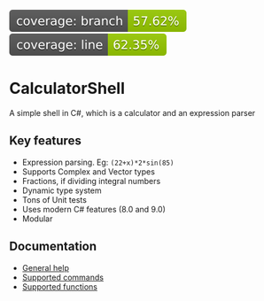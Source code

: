 ![Branch Coverage Status](https://raw.githubusercontent.com/webmaster442/CalculatorShell/master/coverage-badge-branch.svg)
![Line Coverage Status](https://raw.githubusercontent.com/webmaster442/CalculatorShell/master/coverage-badge-line.svg)

# CalculatorShell


A simple shell in C#, which is a calculator and an expression parser

## Key features

* Expression parsing. Eg: `(22+x)*2*sin(85)` 
* Supports Complex and Vector types
* Fractions, if dividing integral numbers
* Dynamic type system
* Tons of Unit tests
* Uses modern C# features (8.0 and 9.0)
* Modular


## Documentation

* [General help](https://github.com/webmaster442/CalculatorShell/blob/master/CalculatorShell/Documents/Documentation.md)
* [Supported commands](https://github.com/webmaster442/CalculatorShell/blob/master/CalculatorShell/Documents/CmdHelp.md)
* [Supported functions](https://github.com/webmaster442/CalculatorShell/blob/master/CalculatorShell/Documents/FunctionHelp.md)
